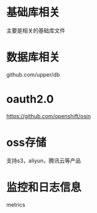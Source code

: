 # 基础库相关

主要是相关的基础库文件

# 数据库相关
github.com/upper/db

# oauth2.0
https://github.com/openshift/osin

# oss存储
支持s3，aliyun，腾讯云等产品

# 监控和日志信息
metrics
